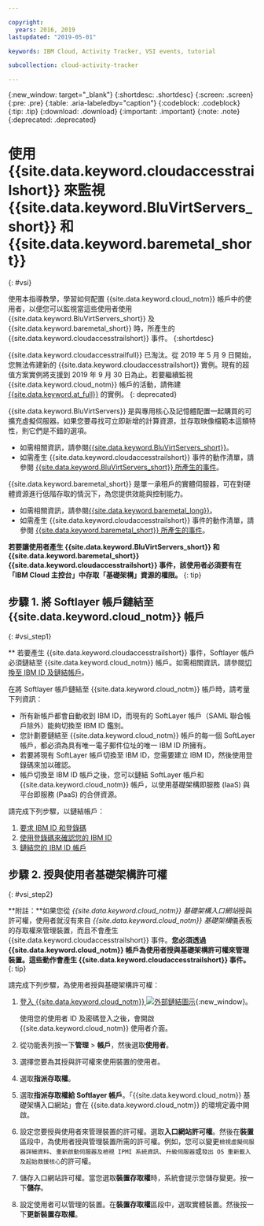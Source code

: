 ```yaml
---

copyright:
  years: 2016, 2019
lastupdated: "2019-05-01"

keywords: IBM Cloud, Activity Tracker, VSI events, tutorial

subcollection: cloud-activity-tracker

---
```


{:new_window: target="_blank"}
{:shortdesc: .shortdesc}
{:screen: .screen}
{:pre: .pre}
{:table: .aria-labeledby="caption"}
{:codeblock: .codeblock}
{:tip: .tip}
{:download: .download}
{:important: .important}
{:note: .note}
{:deprecated: .deprecated}


# 使用 {{site.data.keyword.cloudaccesstrailshort}} 來監視 {{site.data.keyword.BluVirtServers_short}} 和 {{site.data.keyword.baremetal_short}}
{: #vsi}

使用本指導教學，學習如何配置 {{site.data.keyword.cloud_notm}} 帳戶中的使用者，以便您可以監視當這些使用者使用 {{site.data.keyword.BluVirtServers_short}} 及 {{site.data.keyword.baremetal_short}} 時，所產生的 {{site.data.keyword.cloudaccesstrailshort}} 事件。
{:shortdesc}

{{site.data.keyword.cloudaccesstrailfull}} 已淘汰。從 2019 年 5 月 9 日開始，您無法佈建新的 {{site.data.keyword.cloudaccesstrailshort}} 實例。現有的超值方案實例將支援到 2019 年 9 月 30 日為止。若要繼續監視 {{site.data.keyword.cloud_notm}} 帳戶的活動，請佈建 [{{site.data.keyword.at_full}}](/docs/services/Activity-Tracker-with-LogDNA?topic=logdnaat-getting-started#getting-started) 的實例。
{: deprecated}

{{site.data.keyword.BluVirtServers}} 是與專用核心及記憶體配置一起購買的可擴充虛擬伺服器。如果您要尋找可立即新增的計算資源，並存取映像檔範本這類特性，則它們是不錯的選項。 
* 如需相關資訊，請參閱[{{site.data.keyword.BluVirtServers_short}}](/docs/vsi?topic=virtual-servers-about-virtual-servers#about-virtual-servers)。 
* 如需產生 {{site.data.keyword.cloudaccesstrailshort}} 事件的動作清單，請參閱 [{{site.data.keyword.BluVirtServers_short}} 所產生的事件](/docs/vsi?topic=virtual-servers-at_events#at_events)。

{{site.data.keyword.baremetal_short}} 是單一承租戶的實體伺服器，可在對硬體資源進行低階存取的情況下，為您提供效能與控制能力。 
* 如需相關資訊，請參閱[{{site.data.keyword.baremetal_long}}](/docs/bare-metal?topic=bare-metal-about#about)。
* 如需產生 {{site.data.keyword.cloudaccesstrailshort}} 事件的動作清單，請參閱 [{{site.data.keyword.baremetal_short}} 所產生的事件](/docs/bare-metal?topic=bare-metal-bm-at-events#bm-at-events)。

**若要讓使用者產生 {{site.data.keyword.BluVirtServers_short}} 和 {{site.data.keyword.baremetal_short}} {{site.data.keyword.cloudaccesstrailshort}} 事件，該使用者必須要有在「IBM Cloud 主控台」中存取「基礎架構」資源的權限。**
{: tip}

## 步驟 1. 將 Softlayer 帳戶鏈結至 {{site.data.keyword.cloud_notm}} 帳戶
{: #vsi_step1}

** 若要產生 {{site.data.keyword.cloudaccesstrailshort}} 事件，Softlayer 帳戶必須鏈結至 {{site.data.keyword.cloud_notm}} 帳戶。如需相關資訊，請參閱[切換至 IBM ID 及鏈結帳戶](/docs/account?topic=account-unifyingaccounts#link_accounts)。

在將 Softlayer 帳戶鏈結至 {{site.data.keyword.cloud_notm}} 帳戶時，請考量下列資訊：
* 所有新帳戶都會自動收到 IBM ID，而現有的 SoftLayer 帳戶（SAML 聯合帳戶除外）能夠切換至 IBM ID 鑑別。
* 您計劃要鏈結至 {{site.data.keyword.cloud_notm}} 帳戶的每一個 SoftLayer 帳戶，都必須為具有唯一電子郵件位址的唯一 IBM ID 所擁有。
* 若要將現有 SoftLayer 帳戶切換至 IBM ID，您需要建立 IBM ID，然後使用登錄碼來加以確認。
* 帳戶切換至 IBM ID 帳戶之後，您可以鏈結 SoftLayer 帳戶和 {{site.data.keyword.cloud_notm}} 帳戶，以使用基礎架構即服務 (IaaS) 與平台即服務 (PaaS) 的合併資源。 

請完成下列步驟，以鏈結帳戶：
1. [要求 IBM ID 和登錄碼](/docs/account?topic=account-unifyingaccounts#reqIBMidandregcode)
2. [使用登錄碼來確認您的 IBM ID](/docs/account?topic=account-unifyingaccounts#confIBMiduseregcode)
3. [鏈結您的 IBM ID 帳戶](/docs/account?topic=account-unifyingaccounts#link_user_account)


## 步驟 2. 授與使用者基礎架構許可權
{: #vsi_step2}

**附註：**如果您從 *{{site.data.keyword.cloud_notm}} 基礎架構入口網站*授與許可權，使用者就沒有來自 *{{site.data.keyword.cloud_notm}} 基礎架構*儀表板的存取權來管理裝置，而且不會產生 {{site.data.keyword.cloudaccesstrailshort}} 事件。**您必須透過 {{site.data.keyword.cloud_notm}} 帳戶為使用者授與基礎架構許可權來管理裝置。這些動作會產生 {{site.data.keyword.cloudaccesstrailshort}} 事件。**
{: tip}

請完成下列步驟，為使用者授與基礎架構許可權：

1. [登入 {{site.data.keyword.cloud_notm}} ![外部鏈結圖示](../../icons/launch-glyph.svg "外部鏈結圖示")](https://cloud.ibm.com/login){:new_window}。
    
	使用您的使用者 ID 及密碼登入之後，會開啟 {{site.data.keyword.cloud_notm}} 使用者介面。

2. 從功能表列按一下**管理** &gt; **帳戶**，然後選取**使用者**。 

3. 選擇您要為其授與許可權來使用裝置的使用者。

4. 選取**指派存取權**。

5. 選取**指派存取權給 Softlayer 帳戶**。「{{site.data.keyword.cloud_notm}} 基礎架構入口網站」會在 {{site.data.keyword.cloud_notm}} 的環境定義中開啟。

6. 設定您要授與使用者來管理裝置的許可權。選取**入口網站許可權**。然後在**裝置**區段中，為使用者授與管理裝置所需的許可權。例如，您可以變更`檢視虛擬伺服器詳細資料`、`重新啟動伺服器及檢視 IPMI 系統資訊`、`升級伺服器`或`發出 OS 重新載入及起始救援核心`的許可權。

7. 儲存入口網站許可權。當您選取**裝置存取權**時，系統會提示您儲存變更。按一下**儲存**。

8. 設定使用者可以管理的裝置。在**裝置存取權**區段中，選取實體裝置。然後按一下**更新裝置存取權**。






